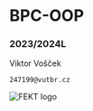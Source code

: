 # BPC-OOP
### 2023/2024L
Viktor Vošček

`247199@vutbr.cz`

![FEKT logo](https://www.fekt.vut.cz/elektron/img/FEKT_zkracene_barevne_ram_m.png)
